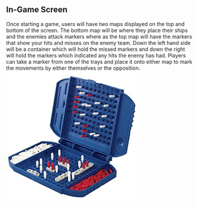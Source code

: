 In-Game Screen
---------------

Once starting a game, users will have two maps displayed on the top and bottom of the screen. The bottom map will be where they place their ships and the enemies attack markers where as the top map will have the markers that show your hits and misses on the enemy team. Down the left hand side will be a container which will hold the missed markers and down the right will hold the markers which indicated any hits the enemy has had. Players can take a marker from one of the trays and place it onto either map to mark the movements by either themselves or the opposition.
![Battleship](https://github.com/Dunstatron/Battleship/blob/master/resources/Images/51Rq4Jg-rAL._SY355_.jpg)